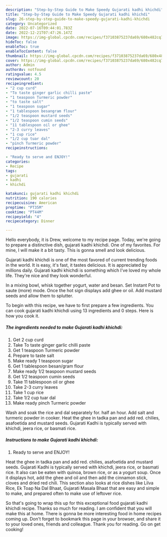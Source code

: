 ```yaml
---
description: "Step-by-Step Guide to Make Speedy Gujarati kadhi khichdi"
title: "Step-by-Step Guide to Make Speedy Gujarati kadhi khichdi"
slug: 26-step-by-step-guide-to-make-speedy-gujarati-kadhi-khichdi
category: Uncategorized
date: 2022-07-16T09:44:01.783Z
date: 2022-12-21T07:47:26.147Z
image: https://img-global.cpcdn.com/recipes/f37103875237da69/680x482cq70/gujarati-kadhi-khichdi-recipe-main-photo.jpg
hideToc: false
enableToc: true
enableTocContent: false
thumbnail: https://img-global.cpcdn.com/recipes/f37103875237da69/680x482cq70/gujarati-kadhi-khichdi-recipe-main-photo.jpg
cover: https://img-global.cpcdn.com/recipes/f37103875237da69/680x482cq70/gujarati-kadhi-khichdi-recipe-main-photo.jpg
author: Admin
authorAv: notfound
ratingvalue: 4.5
reviewcount: 20
recipeingredient:
- "2 cup curd"
- "To taste ginger garlic chilli paste"
- "1 teaspoon Turmeric powder"
- "to taste salt"
- "1 teaspoon sugar"
- "1 tablespoon besangram flour"
- "1/2 teaspoon mustard seeds"
- "1/2 teaspoon cumin seeds"
- "11 tablespoon oil or ghee"
- "2-3 curry leaves"
- "1 cup rice"
- "1/2 cup tuar dal"
- "pinch Turmeric powder"
recipeinstructions:

- "Ready to serve and ENJOY!"
categories:
- Recipe
tags:
- gujarati
- kadhi
- khichdi

katakunci: gujarati kadhi khichdi 
nutrition: 190 calories
recipecuisine: American
preptime: "PT35M"
cooktime: "PT44M"
recipeyield: "4"
recipecategory: Dinner

---
```



Hello everybody, it is Drew, welcome to my recipe page. Today, we're going to prepare a distinctive dish, gujarati kadhi khichdi. One of my favorites. For mine, I will make it a bit tasty. This is gonna smell and look delicious.

Gujarati kadhi khichdi is one of the most favored of current trending foods in the world. It is easy, it's fast, it tastes delicious. It is appreciated by millions daily. Gujarati kadhi khichdi is something which I've loved my whole life. They're nice and they look wonderful.

In a mixing bowl, whisk together yogurt, water and besan. Set Instant Pot to saute (more) mode. Once the hot sign displays add ghee or oil. Add mustard seeds and allow them to splutter.


To begin with this recipe, we have to first prepare a few ingredients. You can cook gujarati kadhi khichdi using 13 ingredients and 0 steps. Here is how you cook it.

<!--inarticleads1-->

##### The ingredients needed to make Gujarati kadhi khichdi:

1. Get 2 cup curd
1. Take To taste ginger garlic chilli paste
1. Get 1 teaspoon Turmeric powder
1. Prepare to taste salt
1. Make ready 1 teaspoon sugar
1. Get 1 tablespoon besan/gram flour
1. Make ready 1/2 teaspoon mustard seeds
1. Get 1/2 teaspoon cumin seeds
1. Take 11 tablespoon oil or ghee
1. Take 2-3 curry leaves
1. Take 1 cup rice
1. Take 1/2 cup tuar dal
1. Make ready pinch Turmeric powder


Wash and soak the rice and dal separately for. half an hour. Add salt and turmeric powder in cooker. Heat the ghee in tadka pan and add red. chilies, asafoetida and mustard seeds. Gujarati Kadhi is typically served with khichdi, jeera rice, or basmati rice. 

<!--inarticleads2-->

##### Instructions to make Gujarati kadhi khichdi:


1. Ready to serve and ENJOY!

Heat the ghee in tadka pan and add red. chilies, asafoetida and mustard seeds. Gujarati Kadhi is typically served with khichdi, jeera rice, or basmati rice. It also can be eaten with quinoa, brown rice, or as a yogurt soup. Once it displays hot, add the ghee and oil and then add the cinnamon stick, cloves and dried red chili. This section also looks at rice dishes like Lilva Rice, Ek Toap Na Dal Bhaat, Gujarati Masala Bhaat that are easy and simple to make, and prepared often to make use of leftover rice. 

So that's going to wrap this up for this exceptional food gujarati kadhi khichdi recipe. Thanks so much for reading. I am confident that you will make this at home. There is gonna be more interesting food in home recipes coming up. Don't forget to bookmark this page in your browser, and share it to your loved ones, friends and colleague. Thank you for reading. Go on get cooking!
